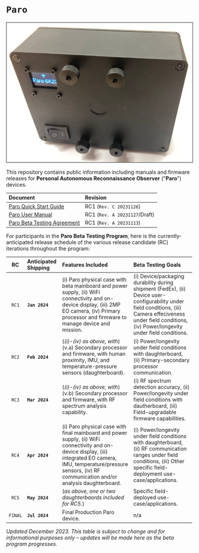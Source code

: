 # `Paro`
<img src="content/PARO-019P-reference-800px.png" border="1" />

This repository contains public information including manuals and firmware releases for **Personal Autonomous Reconnaissance Observer** ("**Paro**") devices.

| Document | Revision |
| :------- | :------- |
| [Paro Quick Start Guide](content/PARO-RC1-Quick-Start-Guide.pdf)| RC1 (`Rev. C 20231126`) |
| [Paro User Manual](content/PARO-RC1-User-Manual.pdf) | RC1 (`Rev. A 20231127`/Draft) |
| [Paro Beta Testing Agreement](content/PARO-RC1-Beta-Testing-Agreement.md) | RC1 (`Rev. A 20231113`) |

For participants in the **Paro Beta Testing Program**, here is the currently-anticipated release schedule of the various release candidate (RC) iterations throughout the program:

| RC  | Anticipated Shipping | Features Included | Beta Testing Goals |
| :-: | :------------------- | :---------------- | :----------------- |
| `RC1` | **`Jan 2024`** | (i) Paro physical case with beta mainboard and power supply, (ii) WiFi connectivity and on-device display, (iii) 2MP EO camera, (iv) Primary processor and firmware to manage device and mission. | (i) Device/packaging durability during shipment (FedEx), (ii) Device user-configurability under field conditions, (iii) Camera effeciveness under field conditions, (iv) Power/longevity under field conditions. |
| `RC2` | **`Feb 2024`** | (_(i)-(iv) as above, with_) (v.a) Secondary processor and firmware, with human proximity, IMU, and temperature-pressure sensors (daughterboard). | (i) Power/longevity under field conditions with daughterboard, (ii) Primary-secondary processor communication. |
| `RC3` | **`Mar 2024`** | (_(i)-(iv) as above, with_) (v.b) Secondary processor and firmware, with RF spectrum analysis capability. | (i) RF spectrum detection accuracy, (ii) Power/longevity under field conditions with dautherboard, (iii) Field-upgradable firmware capabilities. |
| `RC4` | **`Apr 2024`** | (i) Paro physical case with final mainboard and power supply, (ii) WiFi connectivity and on-device display, (iii) integrated EO camera, IMU, temperature/pressure sensors, (iv) RF communication and/or analysis daughterboard. | (i) Power/longevity under field conditions with daughterboard, (ii) RF communication ranges under field conditions, (iii) Other specific field-deployment use-case/applications. | 
| `RC5` | **`May 2024`** |  (_as above, one or two daughterbaords included for RC5._) | Specific field-deployed use-case/applications. |
| `FINAL` | **`Jul 2024`** | Final Production Paro device. | n/a |

 _Updated December 2023. This table is subject to change and for informational purposes only &ndash; updates will be made here as the beta program progresses._
